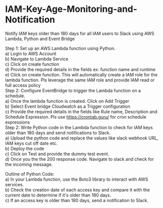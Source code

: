 # IAM-Key-Age-Monitoring-and-Notification
Notify IAM keys older than 180 days for all IAM users to Slack using AWS Lambda, Python and Event Bridge

Step 1: Set up an AWS Lambda function using Python.<br />
    a) Login to AWS Account<br />
    b) Navigate to Lambda Service<br />
    c) Click on create function<br />
    d) Provide the required details in the fields ex: function name and runtime<br />
    e) Click on create function. This will automatically create a IAM role for the lambda function. Pls leverage the same IAM role and provide IAM read or full access policy<br />
Step 2: Configure EventBridge to trigger the Lambda function on a schedule.<br />
    a) Once the lambda function is created. Click on Add Trigger<br />
    b) Select Event bridge Cloudwatch as a Trigger configuration<br />
    c) Provide the required details in the fields like Rule name, Description and Schedule Expression. Pls use https://crontab.guru/ for cron schedule expressions<br />
Step 2: Write Python code in the Lambda function to check for IAM keys older than 180 days and send notifications to Slack.<br />
    a) Upload the python code and replace the values like slack webhook URL, IAM keys cut off date etc.<br />
    b) Deploy the code<br />
    c) Click on Test and provide the dummy test event.<br />
    d) Once you the the 200 response code. Navigate to slack and check for the incoming message.<br />

Outline of Python Code:<br />
    a) In your Lambda function, use the Boto3 library to interact with AWS services.<br />
    b) Check the creation date of each access key and compare it with the current date to determine if it's older than 180 days.<br />
    c) If an access key is older than 180 days, send a notification to Slack.<br />

